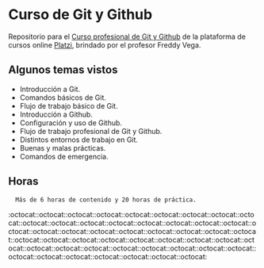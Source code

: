 # Curso de Git y Github
Repositorio para el [Curso profesional de Git y Github](https://platzi.com/cursos/git-github/) de la plataforma de cursos online [Platzi](https://platzi.com/), brindado por el profesor Freddy Vega.

## Algunos temas vistos
- Introducción a Git.
- Comandos básicos de Git.
- Flujo de trabajo básico de Git.
- Introducción a Github.
- Configuración y uso de Github.
- Flujo de trabajo profesional de Git y Github.
- Distintos entornos de trabajo en Git.
- Buenas y malas prácticas.
- Comandos de emergencia.

## Horas
```bash
  Más de 6 horas de contenido y 20 horas de práctica.
```


:octocat::octocat::octocat::octocat::octocat::octocat::octocat::octocat::octocat::octocat::octocat::octocat::octocat::octocat::octocat::octocat::octocat::octocat::octocat::octocat::octocat::octocat::octocat::octocat::octocat::octocat::octocat::octocat::octocat::octocat::octocat::octocat::octocat::octocat::octocat::octocat::octocat::octocat::octocat::octocat::octocat::octocat::octocat::octocat::octocat::octocat::octocat::octocat::octocat::octocat:
